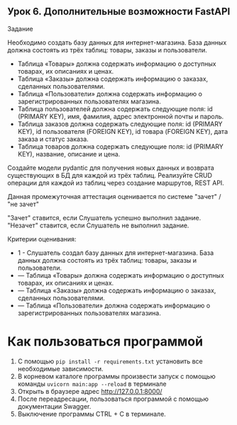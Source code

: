 ## Урок 6. Дополнительные возможности FastAPI
Задание

Необходимо создать базу данных для интернет-магазина. База данных должна состоять из трёх таблиц: товары, заказы и пользователи.
+ Таблица «Товары» должна содержать информацию о доступных товарах, их описаниях и ценах.
+ Таблица «Заказы» должна содержать информацию о заказах, сделанных пользователями.
+ Таблица «Пользователи» должна содержать информацию о зарегистрированных пользователях магазина.
+ Таблица пользователей должна содержать следующие поля: id (PRIMARY KEY), имя, фамилия, адрес электронной почты и пароль.
+ Таблица заказов должна содержать следующие поля: id (PRIMARY KEY), id пользователя (FOREIGN KEY), id товара (FOREIGN KEY), дата заказа и статус заказа.
+ Таблица товаров должна содержать следующие поля: id (PRIMARY KEY), название, описание и цена.

Создайте модели pydantic для получения новых данных и возврата существующих в БД для каждой из трёх таблиц.
Реализуйте CRUD операции для каждой из таблиц через создание маршрутов, REST API.

Данная промежуточная аттестация оценивается по системе "зачет" / "не зачет"

"Зачет" ставится, если Слушатель успешно выполнил задание.
"Незачет" ставится, если Слушатель не выполнил задание.

Критерии оценивания:
* 1 - Слушатель создал базу данных для интернет-магазина. База данных должна состоять из трёх таблиц: товары, заказы и пользователи.
* — Таблица «Товары» должна содержать информацию о доступных товарах, их описаниях и ценах.
* — Таблица «Заказы» должна содержать информацию о заказах, сделанных пользователями.
* — Таблица «Пользователи» должна содержать информацию о зарегистрированных пользователях магазина.


# Как пользоваться программой
1. С помощью `pip install -r requirements.txt` установить все необходимые зависимости.
2. В корневом каталоге программы произвести запуск с помощью команды `uvicorn main:app --reload` в терминале
3. Открыть в браузере адрес http://127.0.0.1:8000/
4. После переадресации, пользоваться программой с помощью документации Swagger.
5. Выключение программы CTRL + C в терминале.
